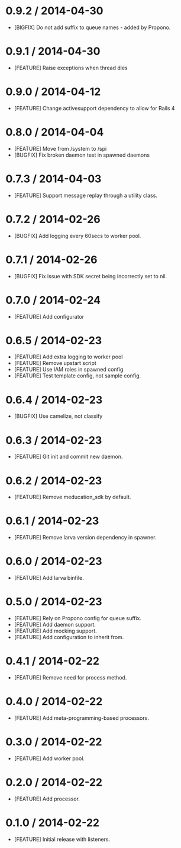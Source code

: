 # 0.9.2 / 2014-04-30
* [BIGFIX] Do not add suffix to queue names - added by Propono.

# 0.9.1 / 2014-04-30
* [FEATURE] Raise exceptions when thread dies 

# 0.9.0 / 2014-04-12
* [FEATURE] Change activesupport dependency to allow for Rails 4

# 0.8.0 / 2014-04-04
* [FEATURE] Move from /system to /spi
* [BUGFIX] Fix broken daemon test in spawned daemons

# 0.7.3 / 2014-04-03
* [FEATURE] Support message replay through a utility class.

# 0.7.2 / 2014-02-26
* [BUGFIX] Add logging every 60secs to worker pool.

# 0.7.1 / 2014-02-26
* [BUGFIX] Fix issue with SDK secret being incorrectly set to nil.

# 0.7.0 / 2014-02-24
* [FEATURE] Add configurator

# 0.6.5 / 2014-02-23
* [FEATURE] Add extra logging to worker pool
* [FEATURE] Remove upstart script
* [FEATURE] Use IAM roles in spawned config
* [FEATURE] Test template config, not sample config.

# 0.6.4 / 2014-02-23
* [BUGFIX] Use camelize, not classify

# 0.6.3 / 2014-02-23
* [FEATURE] Git init and commit new daemon.

# 0.6.2 / 2014-02-23
* [FEATURE] Remove meducation_sdk by default.

# 0.6.1 / 2014-02-23
* [FEATURE] Remove larva version dependency in spawner.

# 0.6.0 / 2014-02-23
* [FEATURE] Add larva binfile.

# 0.5.0 / 2014-02-23
* [FEATURE] Rely on Propono config for queue suffix.
* [FEATURE] Add daemon support.
* [FEATURE] Add mocking support.
* [FEATURE] Add configuration to inherit from.

# 0.4.1 / 2014-02-22
* [FEATURE] Remove need for process method.

# 0.4.0 / 2014-02-22
* [FEATURE] Add meta-programming-based processors.

# 0.3.0 / 2014-02-22
* [FEATURE] Add worker pool.

# 0.2.0 / 2014-02-22
* [FEATURE] Add processor.

# 0.1.0 / 2014-02-22
* [FEATURE] Initial release with listeners.
